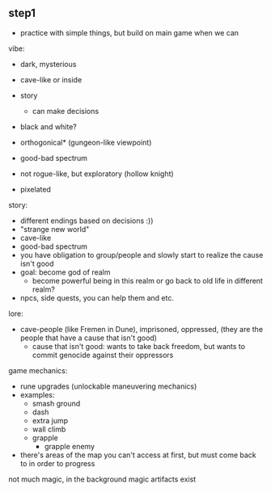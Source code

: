 ## step1

- practice with simple things, but build on main game when we can

vibe:

- dark, mysterious
- cave-like or inside
- story
  - can make decisions
- black and white?
- orthogonical\* (gungeon-like viewpoint)
- good-bad spectrum
- not rogue-like, but exploratory (hollow knight)

- pixelated

story:

- different endings based on decisions :))
- "strange new world"
- cave-like
- good-bad spectrum
- you have obligation to group/people and slowly start to realize the cause isn't good
- goal: become god of realm
  - become powerful being in this realm or go back to old life in different realm?
- npcs, side quests, you can help them and etc.

lore:

- cave-people (like Fremen in Dune), imprisoned, oppressed, (they are the people that have a cause that isn't good)
  - cause that isn't good: wants to take back freedom, but wants to commit genocide against their oppressors

game mechanics:

- rune upgrades (unlockable maneuvering mechanics)
- examples:
  - smash ground
  - dash
  - extra jump
  - wall climb
  - grapple
    - grapple enemy
- there's areas of the map you can't access at first, but must come back to in order to progress


not much magic, in the background
magic artifacts exist